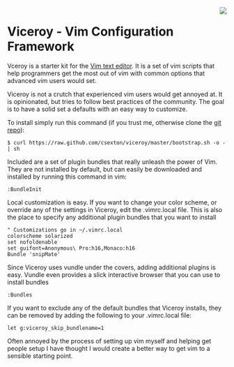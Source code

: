 <img src="https://raw.github.com/csexton/viceroy/master/viceroy/logo.png" align="right" />

# Viceroy - Vim Configuration Framework

Vceroy is a starter kit for the <a href="http://www.vim.org/">Vim text editor</a>. It is a set of vim scripts that help programmers get the most out of vim with common options that advanced vim users would set.

Viceroy is not a crutch that experienced vim users would get annoyed at. It is opinionated, but tries to follow best practices of the community. The goal is to have a solid set a defaults with an easy way to customize.

To install simply run this command (if you trust me, otherwise clone the [git repo](http://github.com/csexton/viceroy)):

    $ curl https://raw.github.com/csexton/viceroy/master/bootstrap.sh -o - | sh

Included are a set of plugin bundles that really unleash the power of Vim. They are not installed by default, but can easily be downloaded and installed by running this command in vim:

    :BundleInit

Local customization is easy. If you want to change your color scheme, or override any of the settings in Viceroy, edit the .vimrc.local file. This is also the place to specify any additional plugin bundles that you want to install

    " Customizations go in ~/.vimrc.local
    colorscheme solarized
    set nofoldenable
    set guifont=Anonymous\ Pro:h16,Monaco:h16
    Bundle 'snipMate'

Since Viceroy uses vundle under the covers, adding additional plugins is easy.  Vundle even provides a slick interactive browser that you can use to install bundles

    :Bundles

If you want to exclude any of the default bundles that Viceroy installs, they can be removed by adding the following to your .vimrc.local file:

    let g:viceroy_skip_bundlename=1

Often annoyed by the process of setting up vim myself and helping get people setup I have thought I would create a better way to get vim to a sensible starting point.
